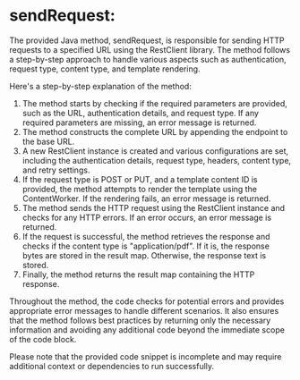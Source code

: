 # sendRequest:

The provided Java method, sendRequest, is responsible for sending HTTP requests to a specified URL using the RestClient library. The method follows a step-by-step approach to handle various aspects such as authentication, request type, content type, and template rendering.

Here's a step-by-step explanation of the method:

1. The method starts by checking if the required parameters are provided, such as the URL, authentication details, and request type. If any required parameters are missing, an error message is returned.
2. The method constructs the complete URL by appending the endpoint to the base URL.
3. A new RestClient instance is created and various configurations are set, including the authentication details, request type, headers, content type, and retry settings.
4. If the request type is POST or PUT, and a template content ID is provided, the method attempts to render the template using the ContentWorker. If the rendering fails, an error message is returned.
5. The method sends the HTTP request using the RestClient instance and checks for any HTTP errors. If an error occurs, an error message is returned.
6. If the request is successful, the method retrieves the response and checks if the content type is "application/pdf". If it is, the response bytes are stored in the result map. Otherwise, the response text is stored.
7. Finally, the method returns the result map containing the HTTP response.


Throughout the method, the code checks for potential errors and provides appropriate error messages to handle different scenarios. It also ensures that the method follows best practices by returning only the necessary information and avoiding any additional code beyond the immediate scope of the code block.

Please note that the provided code snippet is incomplete and may require additional context or dependencies to run successfully.
